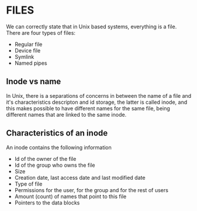 # FILES

We can correctly state that in Unix based systems, everything is a file. There are four types of files:
* Regular file
* Device file
* Symlink
* Named pipes

## Inode vs name
In Unix, there is a separations of concerns in between the name of a file and it's characteristics descripton and id storage, the latter is called inode, and this makes possible to have different names for the same file, being different names that are linked to the same inode.

## Characteristics of an inode
An inode contains the following information
* Id of the owner of the file
* Id of the group who owns the file
* Size
* Creation date, last access date and last modified date
* Type of file
* Permissions for the user, for the group and for the rest of users
* Amount (count) of names that point to this file
* Pointers to the data blocks